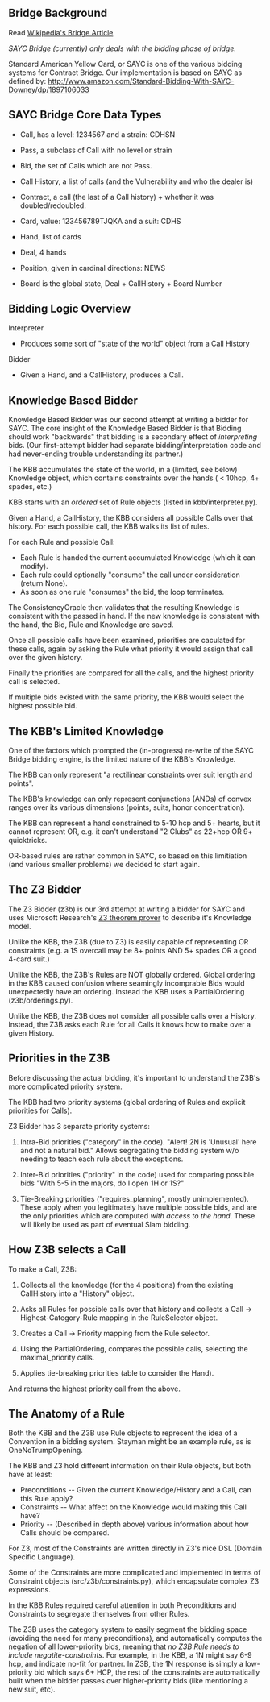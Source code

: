 Bridge Background
----------------

Read [Wikipedia's Bridge Article](https://en.wikipedia.org/wiki/Contract_bridge)

*SAYC Bridge (currently) only deals with the bidding phase of bridge.*

Standard American Yellow Card, or SAYC is one of the various bidding systems
for Contract Bridge.  Our implementation is based on SAYC as defined by:
http://www.amazon.com/Standard-Bidding-With-SAYC-Downey/dp/1897106033



SAYC Bridge Core Data Types
---------------------------

 - Call, has a level: 1234567 and a strain: CDHSN
 - Pass, a subclass of Call with no level or strain
 - Bid, the set of Calls which are not Pass.
 - Call History, a list of calls (and the Vulnerability and who the dealer is)
 - Contract, a call (the last of a Call history) + whether it was doubled/redoubled.

 - Card, value: 123456789TJQKA and a suit: CDHS
 - Hand, list of cards
 - Deal, 4 hands
 - Position, given in cardinal directions: NEWS
 - Board is the global state, Deal + CallHistory + Board Number


Bidding Logic Overview
----------------------

Interpreter
 - Produces some sort of "state of the world" object from a Call History

Bidder
 - Given a Hand, and a CallHistory, produces a Call.


Knowledge Based Bidder
----------------------

Knowledge Based Bidder was our second attempt at writing a bidder for SAYC.
The core insight of the Knowledge Based Bidder is that Bidding should work
"backwards" that bidding is a secondary effect of *interpreting* bids.
(Our first-attempt bidder had separate bidding/interpretation code and
had never-ending trouble understanding its partner.)

The KBB accumulates the state of the world, in a (limited, see below) Knowledge
object, which contains constraints over the hands ( < 10hcp, 4+ spades, etc.)

KBB starts with an *ordered* set of Rule objects (listed in kbb/interpreter.py).

Given a Hand, a CallHistory, the KBB considers all possible Calls over that history.
For each possible call, the KBB walks its list of rules.

For each Rule and possible Call:
 - Each Rule is handed the current accumulated Knowledge (which it can modify).
 - Each rule could optionally "consume" the call under consideration (return None).
 - As soon as one rule "consumes" the bid, the loop terminates.

The ConsistencyOracle then validates that the resulting Knowledge is consistent with the passed in hand.
If the new knowledge is consistent with the hand, the Bid, Rule and Knowledge are saved.

Once all possible calls have been examined, priorities are caculated for these calls,
again by asking the Rule what priority it would assign that call over the given history.

Finally the priorities are compared for all the calls, and the highest priority call is selected.

If multiple bids existed with the same priority, the KBB would select the highest possible bid.


The KBB's Limited Knowledge
---------------------------

One of the factors which prompted the (in-progress) re-write of the SAYC Bridge
bidding engine, is the limited nature of the KBB's Knowledge.

The KBB can only represent "a rectilinear constraints over suit length and points".

The KBB's knowledge can only represent conjunctions (ANDs) of convex ranges over
its various dimensions (points, suits, honor concentration).

The KBB can represent a hand constrained to 5-10 hcp and 5+ hearts, but it cannot
represent OR, e.g. it can't understand "2 Clubs" as 22+hcp OR 9+ quicktricks.

OR-based rules are rather common in SAYC, so based on this limitiation
(and various smaller problems) we decided to start again.


The Z3 Bidder
-------------

The Z3 Bidder (z3b) is our 3rd attempt at writing a bidder for SAYC and uses
Microsoft Research's [Z3 theorem prover](http://z3.codeplex.com/) to describe it's Knowledge model.

Unlike the KBB, the Z3B (due to Z3) is easily capable of representing OR constraints
(e.g. a 1S overcall may be 8+ points AND 5+ spades OR a good 4-card suit.)

Unlike the KBB, the Z3B's Rules are NOT globally ordered.  Global ordering in the
KBB caused confusion where seamingly incomprable Bids would unexpectedly have an ordering. Instead
the KBB uses a PartialOrdering (z3b/orderings.py).

Unlike the KBB, the Z3B does not consider all possible calls over a History.
Instead, the Z3B asks each Rule for all Calls it knows how to make over a given History.


Priorities in the Z3B
---------------------

Before discussing the actual bidding, it's important to understand the Z3B's more
complicated priority system.

The KBB had two priority systems (global ordering of Rules and explicit priorities for Calls).

Z3 Bidder has 3 separate priority systems:

 1. Intra-Bid priorities ("category" in the code).
    "Alert! 2N is 'Unusual' here and not a natural bid."  Allows segregating the
    bidding system w/o needing to teach each rule about the exceptions.

 2. Inter-Bid priorities ("priority" in the code) used for comparing possible bids
    "With 5-5 in the majors, do I open 1H or 1S?"

 3. Tie-Breaking priorities ("requires_planning", mostly unimplemented).
    These apply when you legitimately have multiple possible bids, and are
    the only priorities which are computed *with access to the hand*.  These will
    likely be used as part of eventual Slam bidding.


How Z3B selects a Call
----------------------

To make a Call, Z3B:

 1. Collects all the knowledge (for the 4 positions) from the existing CallHistory into a "History" object.

 2. Asks all Rules for possible calls over that history and collects a
    Call -> Highest-Category-Rule mapping in the RuleSelector object.

 3. Creates a Call -> Priority mapping from the Rule selector.

 4. Using the PartialOrdering, compares the possible calls, selecting the maximal_priority calls.

 5. Applies tie-breaking priorities (able to consider the Hand).

And returns the highest priority call from the above.


The Anatomy of a Rule
---------------------

Both the KBB and the Z3B use Rule objects to represent the idea of a Convention
in a bidding system.  Stayman might be an example rule, as is OneNoTrumpOpening.

The KBB and Z3 hold different information on their Rule objects, but both have at least:

 - Preconditions -- Given the current Knowledge/History and a Call, can this Rule apply?
 - Constraints -- What affect on the Knowledge would making this Call have?
 - Priority -- (Described in depth above) various information about how Calls should be compared.

For Z3, most of the Constraints are written directly in Z3's nice DSL (Domain Specific Language).

Some of the Constraints are more complicated and implemented in terms of Constraint objects
(src/z3b/constraints.py), which encapsulate complex Z3 expressions.

In the KBB Rules required careful attention in both Preconditions and Constraints to
segregate themselves from other Rules.

The Z3B uses the category system to easily segment the bidding space (avoiding the need
for many preconditions), and automatically computes the negation of all lower-priority
bids, meaning that *no Z3B Rule needs to include negatite-constraints*.  For example, in
the KBB, a 1N might say 6-9 hcp, and indicate no-fit for partner.  In Z3B, the 1N response
is simply a low-priority bid which says 6+ HCP, the rest of the constraints are automatically
built when the bidder passes over higher-priority bids (like mentioning a new suit, etc).
